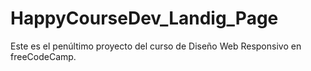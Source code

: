 # HappyCourseDev_Landig_Page
Este es el penúltimo proyecto del curso de Diseño Web Responsivo en freeCodeCamp.
